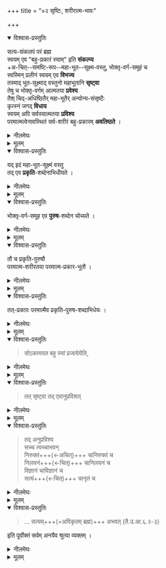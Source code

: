 +++
title = "०२ सृष्टिः, शरीरात्म-भावः"

+++

<details open><summary>विश्वास-प्रस्तुतिः</summary>

सत्य-संकलपं परं ब्रह्म  
स्वयम् एव "बहु-प्रकारं स्याम्" इति **संकल्प्य**  
+अ-चित्--समष्टि-रूप--महा-भूत--सूक्ष्म-वस्तु, भोक्तृ-वर्ग-समूहं च  
स्वस्मिन् प्रलीनं स्वयम् एव **विभज्य**  
तस्माद् भूत-सूक्ष्माद् वस्तुनो महाभूतानि **सृष्ट्वा**  
तेषु च भोक्तृ-वर्गम् आत्मतया **प्रवेश्य**  
तैश् चिद्-अधिष्ठितैर् महा-भूतैर् अन्योन्य-संसृष्टैः  
कृत्स्नं जगद् **विधाय**  
स्वयम् अपि सर्वस्यात्मतया **प्रविश्य**  
परमात्मत्वेनावस्थितं सर्व-शरीरं बहु-प्रकारम् **अवतिष्ठते** ।
</details>

<details><summary>नीलमेघः</summary>

विश्वरूप धारी श्रीभगवान ही अभेद निर्देशों का प्रतिपाद्य है,  
यह अर्थ पहले ही कहा जा चुका है।  
प्रलयकाल में यह जड़प्रपञ्च  
नाम रूप विभाग को त्याग कर  
मूल कारण सूक्ष्म प्रकृति बनकर परमात्मा में लीन हो जाता है  
तथा भोक्ता चेतनों का समूह भी परमात्मा में लीन हो जाता है,  
लीन होने पर इनका अलग पता नहीं चलता है।  
सृष्टिकाल उपस्थित होते ही  
वह सत्य-संकल्प वाले परमात्मा  
अपने में लीन हुये इन चेतनाचेतन पदार्थों को विभक्त करके  
मूल कारण सूक्ष्म प्रकृति से पंचमहाभूतों की सृष्टि करके  
उनमें भोक्ता चेतनों को आत्मा के रूप में प्रविष्ट करा करके  
जीवात्माओं के द्वारा अधिष्ठित महाभूतों को परस्पर में मिश्रित करके  
संपूर्ण जगत का निर्माण करते हैं,  
तथा स्वयं इन चेतनाचेतन पदार्थों में  
अन्तरात्मा के रूप में प्रविष्ट होकर विश्वरूपी हो जाते हैं ।

विश्व इनका शरीर है, ये विश्व की आत्मा हैं,  
इनकी कोई आत्मा नहीं अतएव ये परमात्मा कहलाते हैं ।  
इस प्रकार सभी पदार्थों को शरीर बनाकर  
धारण करते हुये परमात्मा नाना प्रकार से अवस्थित रहते हैं ।
</details>

<details><summary>मूलम्</summary>

सत्यसंकलपं परं ब्रह्म स्वयमेव बहुप्रकारं स्यामिति संकल्प्याचित्समष्टि-रूपमहाभूतसूक्ष्मवस्तु भोक्तृवर्गसमूहं च स्वस्मिन् प्रलीनं स्वयमेव विभज्य तस्माद्भूतसूक्ष्माद्वस्तुनो महाभूतानि सृष्ट्वा तेषु च भोक्तृवर्गमात्मतया प्रवेश्य तैश्चिदधिष्ठितैर्महाभूतैरन्योन्यसंसृष्टैः कृत्स्नं जगद्विधाय स्वयमपि सर्वस्यात्मतया प्रविश्य परमात्मत्वेनावस्थितं सर्वशरीरं बहुप्रकारमवतिष्ठते ।
</details>


<details open><summary>विश्वास-प्रस्तुतिः</summary>

यद् इदं महा-भूत-सूक्ष्मं वस्तु  
तद् एव **प्रकृति**-शब्देनाभिधीयते । 
</details>

<details><summary>नीलमेघः</summary>

यह जो महाभूतों का कारण बनने वालो सुक्ष्म वस्तु है,  
वह प्रकृति कहलाती है । 
</details>

<details><summary>मूलम्</summary>

यदिदं महाभूतसूक्ष्मं वस्तु तदेव प्रकृतिशब्देनाभिधीयते । 
</details>


<details open><summary>विश्वास-प्रस्तुतिः</summary>

भोक्तृ-वर्ग-समूह एव **पुरुष**-शब्देन चोच्यते । 
</details>

<details><summary>नीलमेघः</summary>

भोक्ता जीवों का समूह पुरुष कहलाता है । 
</details>


<details><summary>मूलम्</summary>

भोक्तृवर्गसमूह एव पुरुषशब्देन चोच्यते । 
</details>


<details open><summary>विश्वास-प्रस्तुतिः</summary>

तौ च प्रकृति-पुरुषौ  
परमात्म-शरीरतया परमात्म-प्रकार-भूतौ । 
</details>

<details><summary>नीलमेघः</summary>

प्रकृति और पुरुष ये दोनों परमात्मा के शरीर हैं  
अतएव परमात्मा के विशेषण हैं,  
</details>

<details><summary>मूलम्</summary>

तौ च प्रकृतिपुरुषौ परमात्मशरीरतया परमात्मप्रकारभूतौ । 
</details>


<details open><summary>विश्वास-प्रस्तुतिः</summary>

तत्-प्रकारः परमात्मैव प्रकृति-पुरुष-शब्दाभिधेयः । 
</details>

<details><summary>नीलमेघः</summary>

प्रकृति पुरुष रूपी विशेषणों से युक्त परमात्मा  
उन शब्दों के वाच्य होते हैं जो प्रकृति पुरुषों के वाचक हैं । 
</details>


<details><summary>मूलम्</summary>

तत्प्रकारः परमात्मैव प्रकृतिपुरुषशब्दाभिधेयः । 
</details>

<details open><summary>विश्वास-प्रस्तुतिः</summary>

> सोऽकामयत बहु स्यां प्रजायेयेति, 
</details>

<details><summary>नीलमेघः</summary>

यह अर्थ निम्नलिखित श्रुति वाक्य से स्पष्ट है ।  
“सोऽकामयत बहु स्यां प्रजायेयेति"   
अर्थात् उस आनन्दमय परमात्मा ने यह संकल्प किया कि  
मैं देव और मनुष्य आदि के रूप से बन जाऊँ  
तदर्थं आकाश आदि के रूप में उत्पन्न होऊँ । 
</details>


<details><summary>मूलम्</summary>

सोऽकामयत बहु स्यां प्रजायेयेति, 
</details>


<details open><summary>विश्वास-प्रस्तुतिः</summary>

> तत् सृष्ट्वा तद् एवानुप्रविशत् 
</details>

<details><summary>नीलमेघः</summary>

वह परमात्मा इस जड़ चेतनात्मक प्रपञ्च की सृष्टि करके  
उसमें प्रविष्ट हुआ  
</details>


<details><summary>मूलम्</summary>

> तत्सृष्ट्वा तदेवानुप्रविशत् 
</details>

<details open><summary>विश्वास-प्रस्तुतिः</summary>

> तद् अनुप्रविश्य  
> सच्च त्यच्चाभवन्  
> निरुक्तं+++(←अचित्)+++ चानिरुक्तं च  
> निलयनं+++(←चित्)+++ चानिलयनं च  
> विज्ञानं चाविज्ञानं च  
> सत्यं+++(←चित्)+++ चानृतं च 
</details>

<details><summary>नीलमेघः</summary>

इसमें प्रवेश करके वह परब्रह्म सत् एवं त्यत् बना,  
निर्विकार तथा सदा एक रूप से रहने के कारण चेतन **सत्** कहलाता है ।  
विकारों का स्थान अचेतन पदार्थ **त्यत्** कहलाता है ।  
जाति गुण और क्रिया का आश्रय होने के कारण  
अचेतन पदार्थ जाति गुण और क्रिया का वाचक शब्दों से अभिहित होता है,  
इसलिये अचेतन **निरुक्त** कहलाता है ।  
चेतन पदार्थ स्वतः जाति और गुण आदि से रहित है  
अतः जाति गुणादि वाचक शब्दों से अभिहित होता नहीं  
इसलिये चेतन पदार्थ **अनिरुक्त** कहलाता है ।  
अचेतन पदार्थों का आधार होने से  
चेतन पदार्थ निलयन कहलाता है ।  
[[३१७]]  
आश्रित अचेतन पदार्थ आनिलयन कहलाता है ।  
निर्विकार होने से  
चेतन **सत्य** कहलाता है ।  
सविकार होने से जड़ पदार्थ अनृत कहलाता है ।  
</details>


<details><summary>मूलम्</summary>

तदनुप्रविश्य सच्च त्यच्चाभवन्निरुक्तं चानिरुक्तं च निलयनं चानिलयनं च विज्ञानं चाविज्ञानं च सत्यं चानृतं च 
</details>

<details open><summary>विश्वास-प्रस्तुतिः</summary>

> … सत्यम्+++(=अविकृतम् ब्रह्म)+++ अभवत् (तै.उ.आ.६.२-३) 

इति पूर्वोक्तं सर्वम् अनयैव श्रुत्या व्यक्तम् ।
</details>

<details><summary>नीलमेघः</summary>

इस चेतनाचेतन प्रपञ्च में  
अन्तर्यामी के रूप में प्रविष्ट होकर  
परब्रह्म इन चेतन वाचक शब्दों से अभिहित होता है,  
अतएव वह परब्रह्म इस प्रकार कहा जाता है कि  
वह चेतनाचेतन रूप बन गया है,  
इस प्रकार चेतनाचेतन रूप बनने पर भी  
इन चेतनाचेतनों से स्वरूपैक्य न होने से वह परब्रह्म **सत्य** अर्थात् निर्विकार ही बना रहता है ।  
इन श्रुति वचनों से उपर्युक्त सभी अर्थ व्यक्त होते हैं ।  
</details>


<details><summary>मूलम्</summary>

सत्यमभवत् (तै.उ.आ.६.२-३) इति पूर्वोक्तं सर्वमनयैव श्रुत्या व्यक्तम् ।
</details>


